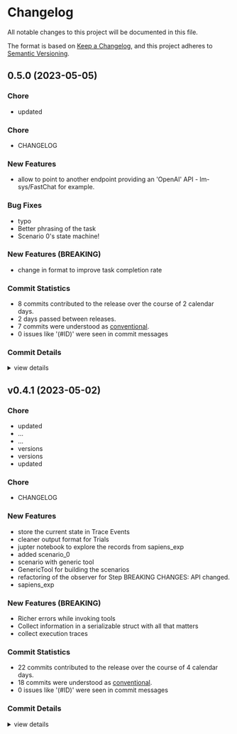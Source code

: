 # Changelog

All notable changes to this project will be documented in this file.

The format is based on [Keep a Changelog](https://keepachangelog.com/en/1.0.0/),
and this project adheres to [Semantic Versioning](https://semver.org/spec/v2.0.0.html).

## 0.5.0 (2023-05-05)

<csr-id-98826b19cd97872a032e955478ff2d3b9af8262c/>

### Chore

 - <csr-id-98826b19cd97872a032e955478ff2d3b9af8262c/> updated

### Chore

 - <csr-id-8efe0a225520f14d2c3e0abc7ea8c99578146ca0/> CHANGELOG

### New Features

 - <csr-id-e8ebd2ff31d6179b4a1fe6abaf5bf3d12dce97b7/> allow to point to another endpoint providing an 'OpenAI' API - lm-sys/FastChat for example.

### Bug Fixes

 - <csr-id-d7adc36996f6ff935c4c34d462fc2fdd27474c01/> typo
 - <csr-id-657104d2ea2f0ec1e42468b2793471f2a45bdcf3/> Better phrasing of the task
 - <csr-id-c5997dd9cf24cf3499c5b32f04413be8f603d497/> Scenario 0's state machine!

### New Features (BREAKING)

 - <csr-id-2912f4ff80a8b87c9727d3e05eaae469f7a4fd94/> change in format to improve task completion rate

### Commit Statistics

<csr-read-only-do-not-edit/>

 - 8 commits contributed to the release over the course of 2 calendar days.
 - 2 days passed between releases.
 - 7 commits were understood as [conventional](https://www.conventionalcommits.org).
 - 0 issues like '(#ID)' were seen in commit messages

### Commit Details

<csr-read-only-do-not-edit/>

<details><summary>view details</summary>

 * **Uncategorized**
    - CHANGELOG ([`8efe0a2`](https://github.com/ssoudan/sapiens/commit/8efe0a225520f14d2c3e0abc7ea8c99578146ca0))
    - Merge pull request #15 from ssoudan/getting_better ([`936b298`](https://github.com/ssoudan/sapiens/commit/936b2986bf8cf96b1d731b6e1144b3f3fb271fbe))
    - Updated ([`98826b1`](https://github.com/ssoudan/sapiens/commit/98826b19cd97872a032e955478ff2d3b9af8262c))
    - Change in format to improve task completion rate ([`2912f4f`](https://github.com/ssoudan/sapiens/commit/2912f4ff80a8b87c9727d3e05eaae469f7a4fd94))
    - Allow to point to another endpoint providing an 'OpenAI' API - lm-sys/FastChat for example. ([`e8ebd2f`](https://github.com/ssoudan/sapiens/commit/e8ebd2ff31d6179b4a1fe6abaf5bf3d12dce97b7))
    - Typo ([`d7adc36`](https://github.com/ssoudan/sapiens/commit/d7adc36996f6ff935c4c34d462fc2fdd27474c01))
    - Better phrasing of the task ([`657104d`](https://github.com/ssoudan/sapiens/commit/657104d2ea2f0ec1e42468b2793471f2a45bdcf3))
    - Scenario 0's state machine! ([`c5997dd`](https://github.com/ssoudan/sapiens/commit/c5997dd9cf24cf3499c5b32f04413be8f603d497))
</details>

## v0.4.1 (2023-05-02)

<csr-id-cd0bd17051045dfaa1b821a2c83acad33634721a/>
<csr-id-8d569ea760d79f70a6b99aa096db9185edc25fe8/>
<csr-id-15d27552da86d0d95c5e1a81d3c26dec90a80e90/>
<csr-id-e7eb8309c32d4bc174e4cb51b0f344f336fa8e37/>
<csr-id-5e2e3e7cbd04b6473518790f48e0d1ce80656f72/>
<csr-id-500eeba315a540ff769d6e0278dfdac62ef74761/>
<csr-id-cb65403daee612757dfa64c843a9b85a726f721d/>

### Chore

 - <csr-id-cd0bd17051045dfaa1b821a2c83acad33634721a/> updated
 - <csr-id-8d569ea760d79f70a6b99aa096db9185edc25fe8/> ...
 - <csr-id-15d27552da86d0d95c5e1a81d3c26dec90a80e90/> ...
 - <csr-id-e7eb8309c32d4bc174e4cb51b0f344f336fa8e37/> versions
 - <csr-id-5e2e3e7cbd04b6473518790f48e0d1ce80656f72/> versions
 - <csr-id-500eeba315a540ff769d6e0278dfdac62ef74761/> updated

### Chore

 - <csr-id-cb65403daee612757dfa64c843a9b85a726f721d/> CHANGELOG

### New Features

 - <csr-id-4626deb7308ec642d0e937fc3b96af494538a027/> store the current state in Trace Events
 - <csr-id-6b9c35cfd73343ee79d10a39ebbcb057f0fe1057/> cleaner output format for Trials
 - <csr-id-41f16790e7e7e602f091ff003a7e4086e248c883/> jupter notebook to explore the records from sapiens_exp
 - <csr-id-c6d00560865da9fff220eb0ae506a30672053a27/> added scenario_0
 - <csr-id-0f106f4ee488d2622ded6ff77115608dd8f2b9eb/> scenario with generic tool
 - <csr-id-e883e880f8e41ddadab5cb4b6f546827f02591e1/> GenericTool for building the scenarios
 - <csr-id-a35ed6028cdc335a3f2fa0159d71d334d24427c7/> refactoring of the observer for Step
   BREAKING CHANGES: API changed.
 - <csr-id-7c98fcb78fe6b76ce8a65a60b0f481d3d942fe52/> sapiens_exp

### New Features (BREAKING)

 - <csr-id-04e83c2a214212d045ef5a890a72c3dc5ab61076/> Richer errors while invoking tools
 - <csr-id-6c30344483671b542e73e13f51228407f37da63e/> Collect information in a serializable struct with all that matters
 - <csr-id-f93652f7c0886b47ce438a512bf2c13d978b3a6b/> collect execution traces

### Commit Statistics

<csr-read-only-do-not-edit/>

 - 22 commits contributed to the release over the course of 4 calendar days.
 - 18 commits were understood as [conventional](https://www.conventionalcommits.org).
 - 0 issues like '(#ID)' were seen in commit messages

### Commit Details

<csr-read-only-do-not-edit/>

<details><summary>view details</summary>

 * **Uncategorized**
    - Release sapiens_exp v0.4.1 ([`5766e50`](https://github.com/ssoudan/sapiens/commit/5766e50296998fa79d75f1d2af79b74abd7a6c72))
    - CHANGELOG ([`cb65403`](https://github.com/ssoudan/sapiens/commit/cb65403daee612757dfa64c843a9b85a726f721d))
    - Release sapiens v0.6.0, sapiens_derive v0.4.0, sapiens_tools v0.6.0, sapiens_bot v0.4.0, sapiens_cli v0.5.0, sapiens_exp v0.4.1, safety bump 4 crates ([`1b9dd43`](https://github.com/ssoudan/sapiens/commit/1b9dd43e9291f0aef2a83c1610cede57c897a56c))
    - Merge pull request #13 from ssoudan/getting_methodical ([`e0d97aa`](https://github.com/ssoudan/sapiens/commit/e0d97aae47b30bd97b37520a345c84b59523de9d))
    - Store the current state in Trace Events ([`4626deb`](https://github.com/ssoudan/sapiens/commit/4626deb7308ec642d0e937fc3b96af494538a027))
    - Updated ([`cd0bd17`](https://github.com/ssoudan/sapiens/commit/cd0bd17051045dfaa1b821a2c83acad33634721a))
    - Cleaner output format for Trials ([`6b9c35c`](https://github.com/ssoudan/sapiens/commit/6b9c35cfd73343ee79d10a39ebbcb057f0fe1057))
    - Richer errors while invoking tools ([`04e83c2`](https://github.com/ssoudan/sapiens/commit/04e83c2a214212d045ef5a890a72c3dc5ab61076))
    - Wip ([`b6d2dd7`](https://github.com/ssoudan/sapiens/commit/b6d2dd71fa5ed2ff009bea6b1f3113e40f5ae4b3))
    - Jupter notebook to explore the records from sapiens_exp ([`41f1679`](https://github.com/ssoudan/sapiens/commit/41f16790e7e7e602f091ff003a7e4086e248c883))
    - Added scenario_0 ([`c6d0056`](https://github.com/ssoudan/sapiens/commit/c6d00560865da9fff220eb0ae506a30672053a27))
    - Scenario with generic tool ([`0f106f4`](https://github.com/ssoudan/sapiens/commit/0f106f4ee488d2622ded6ff77115608dd8f2b9eb))
    - GenericTool for building the scenarios ([`e883e88`](https://github.com/ssoudan/sapiens/commit/e883e880f8e41ddadab5cb4b6f546827f02591e1))
    - ... ([`8d569ea`](https://github.com/ssoudan/sapiens/commit/8d569ea760d79f70a6b99aa096db9185edc25fe8))
    - ... ([`15d2755`](https://github.com/ssoudan/sapiens/commit/15d27552da86d0d95c5e1a81d3c26dec90a80e90))
    - Collect information in a serializable struct with all that matters ([`6c30344`](https://github.com/ssoudan/sapiens/commit/6c30344483671b542e73e13f51228407f37da63e))
    - Versions ([`e7eb830`](https://github.com/ssoudan/sapiens/commit/e7eb8309c32d4bc174e4cb51b0f344f336fa8e37))
    - Versions ([`5e2e3e7`](https://github.com/ssoudan/sapiens/commit/5e2e3e7cbd04b6473518790f48e0d1ce80656f72))
    - Updated ([`500eeba`](https://github.com/ssoudan/sapiens/commit/500eeba315a540ff769d6e0278dfdac62ef74761))
    - Collect execution traces ([`f93652f`](https://github.com/ssoudan/sapiens/commit/f93652f7c0886b47ce438a512bf2c13d978b3a6b))
    - Refactoring of the observer for Step ([`a35ed60`](https://github.com/ssoudan/sapiens/commit/a35ed6028cdc335a3f2fa0159d71d334d24427c7))
    - Sapiens_exp ([`7c98fcb`](https://github.com/ssoudan/sapiens/commit/7c98fcb78fe6b76ce8a65a60b0f481d3d942fe52))
</details>

